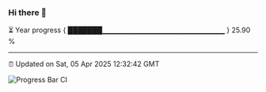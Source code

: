 ### Hi there 👋

⏳ Year progress { ███████▁▁▁▁▁▁▁▁▁▁▁▁▁▁▁▁▁▁▁▁▁▁▁ } 25.90 %

---

⏰ Updated on Sat, 05 Apr 2025 12:32:42 GMT

![Progress Bar CI](https://github.com/liununu/liununu/workflows/Progress%20Bar%20CI/badge.svg)
